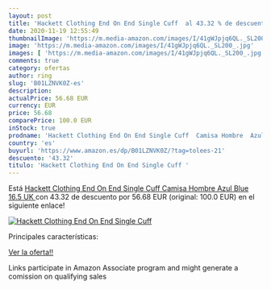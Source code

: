 ```yaml
---
layout: post
title: 'Hackett Clothing End On End Single Cuff  al 43.32 % de descuento'
date: 2020-11-19 12:55:49
thumbnailImage: 'https://m.media-amazon.com/images/I/41gWJpjq6QL._SL200_.jpg'
image: 'https://m.media-amazon.com/images/I/41gWJpjq6QL._SL200_.jpg'
images: [ 'https://m.media-amazon.com/images/I/41gWJpjq6QL._SL200_.jpg' ]
comments: true
category: ofertas
author: ring
slug: 'B01LZNVK0Z-es'
description:
actualPrice: 56.68 EUR
currency: EUR
price: 56.68
comparePrice: 100.0 EUR
inStock: true
prodname: 'Hackett Clothing End On End Single Cuff  Camisa Hombre  Azul  Blue   16.5 UK '
country: 'es'
buyurl: 'https://www.amazon.es/dp/B01LZNVK0Z/?tag=tolees-21'
descuento: '43.32'
titulo: 'Hackett Clothing End On End Single Cuff '
---
```


Está [Hackett Clothing End On End Single Cuff  Camisa Hombre  Azul  Blue   16.5 UK ](https://www.amazon.es/dp/B01LZNVK0Z/?tag=tolees-21) con 43.32 de descuento por 56.68 EUR (original: 100.0 EUR) en el siguiente enlace!

[![Hackett Clothing End On End Single Cuff ](https://m.media-amazon.com/images/I/41gWJpjq6QL._SL200_.jpg)](https://www.amazon.es/dp/B01LZNVK0Z/?tag=tolees-21)

Principales características:


[Ver la oferta!!](https://www.amazon.es/dp/B01LZNVK0Z/?tag=tolees-21)

Links participate in Amazon Associate program and might generate a comission on qualifying sales


